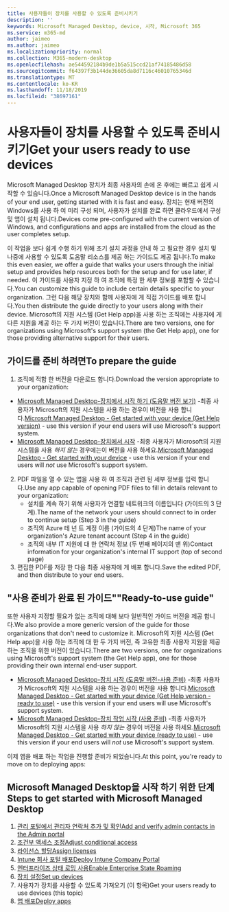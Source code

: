 ```yaml
---
title: 사용자들이 장치를 사용할 수 있도록 준비시키기
description: ''
keywords: Microsoft Managed Desktop, device, 시작, Microsoft 365
ms.service: m365-md
author: jaimeo
ms.author: jaimeo
ms.localizationpriority: normal
ms.collection: M365-modern-desktop
ms.openlocfilehash: ae544592184b9de1b5a515ccd21af74185486d58
ms.sourcegitcommit: f64397f3b144de36605da8d7116c46010765346d
ms.translationtype: MT
ms.contentlocale: ko-KR
ms.lasthandoff: 11/18/2019
ms.locfileid: "38697161"
---
```

# <a name="get-your-users-ready-to-use-devices"></a><span data-ttu-id="3c226-103">사용자들이 장치를 사용할 수 있도록 준비시키기</span><span class="sxs-lookup"><span data-stu-id="3c226-103">Get your users ready to use devices</span></span>

<span data-ttu-id="3c226-104">Microsoft Managed Desktop 장치가 최종 사용자의 손에 온 후에는 빠르고 쉽게 시작할 수 있습니다.</span><span class="sxs-lookup"><span data-stu-id="3c226-104">Once a Microsoft Managed Desktop device is in the hands of your end user, getting started with it is fast and easy.</span></span> <span data-ttu-id="3c226-105">장치는 현재 버전의 Windows를 사용 하 여 미리 구성 되며, 사용자가 설치를 완료 하면 클라우드에서 구성 및 앱이 설치 됩니다.</span><span class="sxs-lookup"><span data-stu-id="3c226-105">Devices come pre-configured with the current version of Windows, and configurations and apps are installed from the cloud as the user completes setup.</span></span> 
 
<span data-ttu-id="3c226-106">이 작업을 보다 쉽게 수행 하기 위해 초기 설치 과정을 안내 하 고 필요한 경우 설치 및 나중에 사용할 수 있도록 도움말 리소스를 제공 하는 가이드도 제공 됩니다.</span><span class="sxs-lookup"><span data-stu-id="3c226-106">To make this even easier, we offer a guide that walks your users through the initial setup and provides help resources both for the setup and for use later, if needed.</span></span> <span data-ttu-id="3c226-107">이 가이드를 사용자 지정 하 여 조직에 특정 한 세부 정보를 포함할 수 있습니다.</span><span class="sxs-lookup"><span data-stu-id="3c226-107">You can customize this guide to include certain details specific to your organization.</span></span> <span data-ttu-id="3c226-108">그런 다음 해당 장치와 함께 사용자에 게 직접 가이드를 배포 합니다.</span><span class="sxs-lookup"><span data-stu-id="3c226-108">You then distribute the guide directly to your users along with their device.</span></span> <span data-ttu-id="3c226-109">Microsoft의 지원 시스템 (Get Help app)을 사용 하는 조직에는 사용자에 게 다른 지원을 제공 하는 두 가지 버전이 있습니다.</span><span class="sxs-lookup"><span data-stu-id="3c226-109">There are two versions, one for organizations using Microsoft's support system (the Get Help app), one for those providing alternative support for their users.</span></span>

## <a name="to-prepare-the-guide"></a><span data-ttu-id="3c226-110">가이드를 준비 하려면</span><span class="sxs-lookup"><span data-stu-id="3c226-110">To prepare the guide</span></span>

1. <span data-ttu-id="3c226-111">조직에 적합 한 버전을 다운로드 합니다.</span><span class="sxs-lookup"><span data-stu-id="3c226-111">Download the version appropriate to your organization:</span></span>
- <span data-ttu-id="3c226-112">[Microsoft Managed Desktop-장치에서 시작 하기 (도움말 버전 보기)](https://github.com/MicrosoftDocs/microsoft-365-docs/raw/public/microsoft-365/managed-desktop/get-started/downloads/microsoft-managed-desktop-user-guide-help-custom-v2.pdf) -최종 사용자가 Microsoft의 지원 시스템을 사용 하는 경우이 버전을 사용 합니다.</span><span class="sxs-lookup"><span data-stu-id="3c226-112">[Microsoft Managed Desktop - Get started with your device (Get Help version)](https://github.com/MicrosoftDocs/microsoft-365-docs/raw/public/microsoft-365/managed-desktop/get-started/downloads/microsoft-managed-desktop-user-guide-help-custom-v2.pdf) - use this version if your end users will use Microsoft's support system.</span></span>
- <span data-ttu-id="3c226-113">[Microsoft Managed Desktop-장치에서 시작](https://github.com/MicrosoftDocs/microsoft-365-docs/raw/public/microsoft-365/managed-desktop/get-started/downloads/microsoft-managed-desktop-user-guide-no-help-custom-v2.pdf) -최종 사용자가 Microsoft의 지원 시스템을 사용 *하지 않는* 경우에는이 버전을 사용 하세요.</span><span class="sxs-lookup"><span data-stu-id="3c226-113">[Microsoft Managed Desktop - Get started with your device](https://github.com/MicrosoftDocs/microsoft-365-docs/raw/public/microsoft-365/managed-desktop/get-started/downloads/microsoft-managed-desktop-user-guide-no-help-custom-v2.pdf) - use this version if your end users will *not* use Microsoft's support system.</span></span>
2. <span data-ttu-id="3c226-114">PDF 파일을 열 수 있는 앱을 사용 하 여 조직과 관련 된 세부 정보를 입력 합니다.</span><span class="sxs-lookup"><span data-stu-id="3c226-114">Use any app capable of opening PDF files to fill in details relevant to your organization:</span></span>
    - <span data-ttu-id="3c226-115">설치를 계속 하기 위해 사용자가 연결할 네트워크의 이름입니다 (가이드의 3 단계).</span><span class="sxs-lookup"><span data-stu-id="3c226-115">The name of the network your users should connect to in order to continue setup (Step 3 in the guide)</span></span>
    - <span data-ttu-id="3c226-116">조직의 Azure 테 넌 트 계정 이름 (가이드의 4 단계)</span><span class="sxs-lookup"><span data-stu-id="3c226-116">The name of your organization's Azure tenant account (Step 4 in the guide)</span></span>
    - <span data-ttu-id="3c226-117">조직의 내부 IT 지원에 대 한 연락처 정보 (두 번째 페이지의 맨 위)</span><span class="sxs-lookup"><span data-stu-id="3c226-117">Contact information for your organization's internal IT support (top of second page)</span></span>
3. <span data-ttu-id="3c226-118">편집한 PDF를 저장 한 다음 최종 사용자에 게 배포 합니다.</span><span class="sxs-lookup"><span data-stu-id="3c226-118">Save the edited PDF, and then distribute to your end users.</span></span> 

## <a name="ready-to-use-guide"></a><span data-ttu-id="3c226-119">"사용 준비가 완료 된 가이드"</span><span class="sxs-lookup"><span data-stu-id="3c226-119">"Ready-to-use guide"</span></span>

<span data-ttu-id="3c226-120">또한 사용자 지정할 필요가 없는 조직에 대해 보다 일반적인 가이드 버전을 제공 합니다.</span><span class="sxs-lookup"><span data-stu-id="3c226-120">We also provide a more generic version of the guide for those organizations that don't need to customize it.</span></span> <span data-ttu-id="3c226-121">Microsoft의 지원 시스템 (Get Help app)을 사용 하는 조직에 대 한 두 가지 버전, 즉 고유한 최종 사용자 지원을 제공 하는 조직을 위한 버전이 있습니다.</span><span class="sxs-lookup"><span data-stu-id="3c226-121">There are two versions, one for organizations using Microsoft's support system (the Get Help app), one for those providing their own internal end-user support.</span></span>

- <span data-ttu-id="3c226-122">[Microsoft Managed Desktop-장치 시작 (도움말 버전-사용 준비)](https://github.com/MicrosoftDocs/microsoft-365-docs/raw/public/microsoft-365/managed-desktop/get-started/downloads/microsoft-managed-desktop-user-guide-help-v2.pdf) -최종 사용자가 Microsoft의 지원 시스템을 사용 하는 경우이 버전을 사용 합니다.</span><span class="sxs-lookup"><span data-stu-id="3c226-122">[Microsoft Managed Desktop - Get started with your device (Get Help version - ready to use)](https://github.com/MicrosoftDocs/microsoft-365-docs/raw/public/microsoft-365/managed-desktop/get-started/downloads/microsoft-managed-desktop-user-guide-help-v2.pdf) - use this version if your end users will use Microsoft's support system.</span></span>
- <span data-ttu-id="3c226-123">[Microsoft Managed Desktop-장치 작업 시작 (사용 준비)](https://github.com/MicrosoftDocs/microsoft-365-docs/raw/public/microsoft-365/managed-desktop/get-started/downloads/microsoft-managed-desktop-user-guide-no-help-v2.pdf) -최종 사용자가 Microsoft의 지원 시스템을 사용 *하지 않는* 경우이 버전을 사용 하세요.</span><span class="sxs-lookup"><span data-stu-id="3c226-123">[Microsoft Managed Desktop - Get started with your device (ready to use)](https://github.com/MicrosoftDocs/microsoft-365-docs/raw/public/microsoft-365/managed-desktop/get-started/downloads/microsoft-managed-desktop-user-guide-no-help-v2.pdf) - use this version if your end users will *not* use Microsoft's support system.</span></span>

<span data-ttu-id="3c226-124">이제 앱을 배포 하는 작업을 진행할 준비가 되었습니다.</span><span class="sxs-lookup"><span data-stu-id="3c226-124">At this point, you're ready to move on to deploying apps:</span></span>


## <a name="steps-to-get-started-with-microsoft-managed-desktop"></a><span data-ttu-id="3c226-125">Microsoft Managed Desktop을 시작 하기 위한 단계</span><span class="sxs-lookup"><span data-stu-id="3c226-125">Steps to get started with Microsoft Managed Desktop</span></span>

1. [<span data-ttu-id="3c226-126">관리 포털에서 관리자 연락처 추가 및 확인</span><span class="sxs-lookup"><span data-stu-id="3c226-126">Add and verify admin contacts in the Admin portal</span></span>](add-admin-contacts.md)
2. [<span data-ttu-id="3c226-127">조건부 액세스 조정</span><span class="sxs-lookup"><span data-stu-id="3c226-127">Adjust conditional access</span></span>](conditional-access.md)
3. [<span data-ttu-id="3c226-128">라이선스 할당</span><span class="sxs-lookup"><span data-stu-id="3c226-128">Assign licenses</span></span>](assign-licenses.md)
4. [<span data-ttu-id="3c226-129">Intune 회사 포털 배포</span><span class="sxs-lookup"><span data-stu-id="3c226-129">Deploy Intune Company Portal</span></span>](company-portal.md)
5. [<span data-ttu-id="3c226-130">엔터프라이즈 상태 로밍 사용</span><span class="sxs-lookup"><span data-stu-id="3c226-130">Enable Enterprise State Roaming</span></span>](enterprise-state-roaming.md)
6. [<span data-ttu-id="3c226-131">장치 설정</span><span class="sxs-lookup"><span data-stu-id="3c226-131">Set up devices</span></span>](set-up-devices.md)
7. <span data-ttu-id="3c226-132">사용자가 장치를 사용할 수 있도록 가져오기 (이 항목)</span><span class="sxs-lookup"><span data-stu-id="3c226-132">Get your users ready to use devices (this topic)</span></span>
8. [<span data-ttu-id="3c226-133">앱 배포</span><span class="sxs-lookup"><span data-stu-id="3c226-133">Deploy apps</span></span>](deploy-apps.md)
